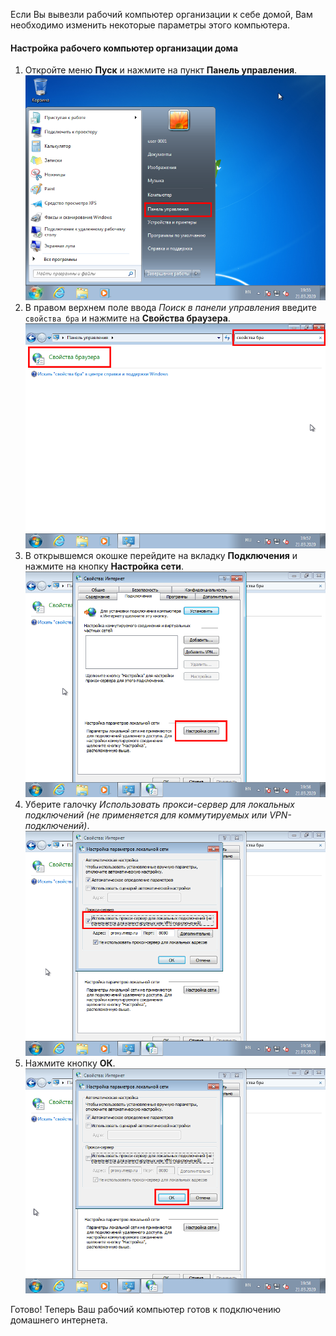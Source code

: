 Если Вы вывезли рабочий компьютер организации к себе домой, Вам необходимо изменить некоторые параметры этого компьютера.

#### Настройка рабочего компьютер организации дома

1. Откройте меню **Пуск** и нажмите на пункт **Панель управления**.  
[![](storage/img/0001.png)](storage/img/0001.png)
3. В правом верхнем поле ввода *Поиск в панели управления* введите `свойства бра` и нажмите на **Свойства браузера**.  
[![](storage/img/0003.png)](storage/img/0003.png)
5. В открывшемся окошке перейдите на вкладку **Подключения** и нажмите на кнопку **Настройка сети**.  
[![](storage/img/0004.png)](storage/img/0004.png)
7. Уберите галочку *Использовать прокси-сервер для локальных подключений (не применяется для коммутируемых или VPN-подключений)*.  
[![](storage/img/0005.png)](storage/img/0005.png)
8. Нажмите кнопку **ОК**.  
[![](storage/img/0006.png)](storage/img/0006.png)

Готово! Теперь Ваш рабочий компьютер готов к подключению домашнего интернета.